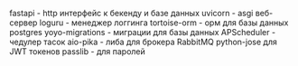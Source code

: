 fastapi - http интерфейс к бекенду и базе данных
uvicorn - asgi веб-сервер
loguru - менеджер логгинга
tortoise-orm - орм для базы данных postgres
yoyo-migrations - миграции для базы данных
APScheduler - чедулер тасок
aio-pika - либа для брокера RabbitMQ
python-jose для JWT токенов
passlib - для паролей
